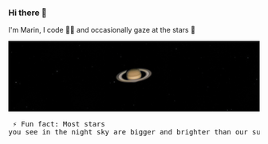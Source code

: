 ### Hi there 👋
I'm Marin, I code 👨‍💻 and occasionally gaze at the stars 🔭<pre>
<img alt="Saturn" src="saturn.jpg" /> <br><pre>
⚡ Fun fact: Most stars you see in the night sky are bigger and brighter than our sun!
